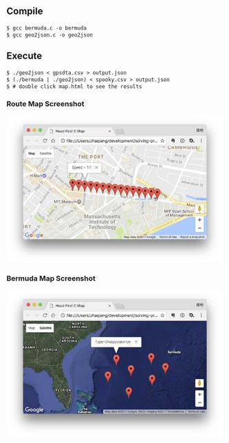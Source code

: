 ## Compile

    $ gcc bermuda.c -o bermuda
    $ gcc geo2json.c -o geo2json
    
## Execute

    $ ./geo2json < gpsdta.csv > output.json
    $ (./bermuda | ./geo2json) < spooky.csv > output.json
    $ # double click map.html to see the results

### Route Map Screenshot

![route.png](./route.png)

### Bermuda Map Screenshot

![bermuda.png](./bermuda.png)
